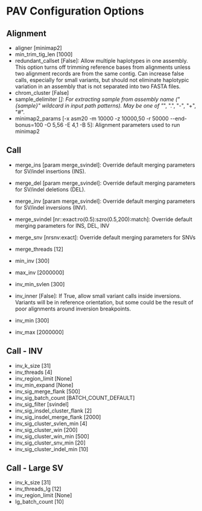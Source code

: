 # PAV Configuration Options

## Alignment

* aligner [minimap2]
* min_trim_tig_len [1000]
* redundant_callset [False]: Allow multiple haplotypes in one assembly. This option turns off trimming reference bases
  from alignments unless two alignment records are from the same contig. Can increase false calls, especially for small
  variants, but should not eliminate haplotypic variation in an assembly that is not separated into two FASTA files.
* chrom_cluster [False]
* sample_delimiter [_]: For extracting sample from assembly name ("{sample}" wildcard in input path patterns). May be one of "_", ".", "-", "+", "#".
* minimap2_params [-x asm20 -m 10000 -z 10000,50 -r 50000 --end-bonus=100 -O 5,56 -E 4,1 -B 5]: Alignment parameters used to run minimap2

## Call

* merge_ins [param merge_svindel]: Override default merging parameters for SV/indel insertions (INS).
* merge_del [param merge_svindel]: Override default merging parameters for SV/indel deletions (DEL).
* merge_inv [param merge_svindel]: Override default merging parameters for SV/indel inversions (INV). 
* merge_svindel [nr::exact:ro(0.5):szro(0.5,200):match]: Override default merging parameters for INS, DEL, INV
* merge_snv [nrsnv:exact]: Override default merging parameters for SNVs
* merge_threads [12]
* min_inv [300]
* max_inv [2000000]
* inv_min_svlen [300]
* inv_inner [False]: If True, allow small variant calls inside inversions. Variants will be in reference orientation, but some could be the result of poor alignments around inversion breakpoints.

* inv_min [300]
* inv_max [2000000]

## Call - INV
* inv_k_size [31]
* inv_threads [4]
* inv_region_limit [None]
* inv_min_expand [None]
* inv_sig_merge_flank [500]
* inv_sig_batch_count [BATCH_COUNT_DEFAULT]
* inv_sig_filter [svindel]
* inv_sig_insdel_cluster_flank [2]
* inv_sig_insdel_merge_flank [2000]
* inv_sig_cluster_svlen_min [4]
* inv_sig_cluster_win [200]
* inv_sig_cluster_win_min [500]
* inv_sig_cluster_snv_min [20]
* inv_sig_cluster_indel_min [10]

## Call - Large SV
* inv_k_size [31]
* inv_threads_lg [12]
* inv_region_limit [None]
* lg_batch_count [10]

